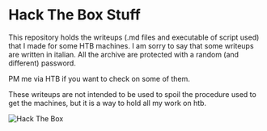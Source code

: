 # Hack The Box Stuff

This repository holds the writeups (.md files and executable of script used) that I made for some HTB machines. I am sorry to say that some writeups are written in italian. All the archive are protected with a random (and different) password. 

PM me via HTB if you want to check on some of them.

These writeups are not intended to be used to spoil the procedure used to get the machines, but it is a way to hold all my work on htb.


<img src="http://www.hackthebox.eu/badge/image/282797" alt="Hack The Box">
